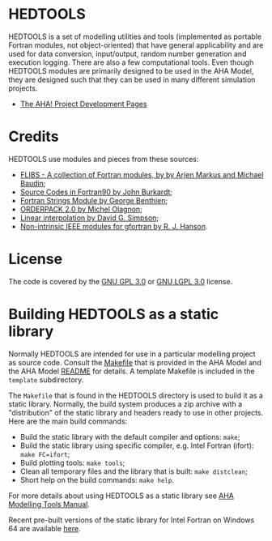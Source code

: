 # HEDTOOLS #

HEDTOOLS is a set of modelling utilities and tools (implemented as portable
Fortran modules, not object-oriented) that have general applicability and
are used for data conversion, input/output, random number generation and
execution logging. There are also a few computational tools. Even though
HEDTOOLS modules are primarily designed to be used in the AHA Model, they
are designed such that they can be used in many different simulation projects.

 - [The AHA! Project Development Pages](http://ahamodel.uib.no)

# Credits #

HEDTOOLS use modules and pieces from these sources:

- [FLIBS - A collection of Fortran modules, by by Arjen Markus and Michael Baudin](http://flibs.sourceforge.net/);
- [Source Codes in Fortran90 by John Burkardt](https://people.sc.fsu.edu/~jburkardt/f_src/f_src.html);
- [Fortran Strings Module by George Benthien](http://gbenthien.net/strings/str-index.html);
- [ORDERPACK 2.0 by Michel Olagnon](http://www.fortran-2000.com/rank/);
- [Linear interpolation by David G. Simpson](http://www.davidgsimpson.com/software/linterpol_f90.txt);
- [Non-intrinsic IEEE modules for gfortran by R. J. Hanson](http://mathalacarte.com/hpcconsult).

# License #

The code is covered by the [GNU GPL 3.0](https://www.gnu.org/licenses/gpl-3.0.en.html)
or [GNU LGPL 3.0](https://www.gnu.org/licenses/lgpl-3.0.en.html) license.

# Building HEDTOOLS as a static library #

Normally HEDTOOLS are intended for use in a particular modelling project as
source code. Consult the [Makefile](http://ahamodel.uib.no/doxydoc/Makefile.html)
that is provided in the AHA Model and the AHA Model
[README](http://ahamodel.uib.no/doxydoc/md_README.html) for details. A template
Makefile is included in the `template` subdirectory.

The `Makefile` that is found in the HEDTOOLS directory is used to build it as
a static library. Normally, the build system produces a zip archive with a
"distribution" of the static library and headers ready to use in other
projects. Here are the main build commands:

- Build the static library with the default compiler and options: `make`;
- Build the static library using specific compiler, e.g. Intel
  Fortran (ifort): `make FC=ifort`;
- Build plotting tools: `make tools`;
- Clean all temporary files and the library that is built: `make distclean`;
- Short help on the build commands: `make help`.

For more details about using HEDTOOLS as a static library see
[AHA Modelling Tools Manual](http://ahamodel.uib.no/doc/#_building_the_modelling_tools_as_a_static_library).

Recent pre-built versions of the static library for Intel Fortran on Windows 64
are available [here](http://ahamodel.uib.no/#HEDTOOLS_BIN_GET).

